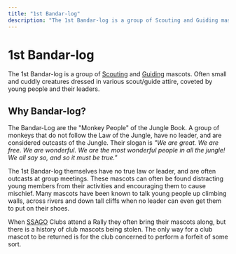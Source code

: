 ```yaml
---
title: "1st Bandar-log"
description: "The 1st Bandar-log is a group of Scouting and Guiding mascots."
---
```

# 1st Bandar-log

The 1st Bandar-log is a group of [Scouting](https://scouts.org.uk/home/) and [Guiding](https://www.girlguiding.org.uk/) mascots. Often small and cuddly creatures dressed in various scout/guide attire, coveted by young people and their leaders.

## Why Bandar-log?

The Bandar-Log are the "Monkey People" of the Jungle Book.  A group of monkeys that do not follow the Law of the Jungle, have no leader, and are considered outcasts of the Jungle.  Their slogan is *"We are great. We are free. We are wonderful. We are the most wonderful people in all the jungle! We all say so, and so it must be true."*

The 1st Bandar-log themselves have no true law or leader, and are often outcasts at group meetings. These mascots can often be found distracting young members from their activities and encouraging them to cause mischief.  Many mascots have been known to talk young people up climbing walls, across rivers and down tall cliffs when no leader can even get them to put on their shoes.

When [SSAGO](https://www.ssago.org/) Clubs attend a Rally they often bring their mascots along, but there is a history of club mascots being stolen. The only way for a club mascot to be returned is for the club concerned to perform a forfeit of some sort.
